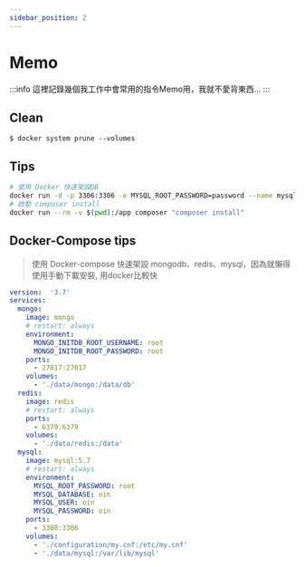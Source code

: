 ```yaml
---
sidebar_position: 2
---
```

# Memo
:::info
這裡記錄幾個我工作中會常用的指令Memo用，我就不愛背東西...
:::

## Clean
```
$ docker system prune --volumes
```

## Tips
```bash
# 使用 Docker 快速架設DB
docker run -d -p 3306:3306 -e MYSQL_ROOT_PASSWORD=password --name mysql mysql
# 啟動 composer install
docker run --rm -v $(pwd):/app composer "composer install"
```

## Docker-Compose tips
> 使用 Docker-compose 快速架設 mongodb、redis、mysql，因為就懶得使用手動下載安裝, 用docker比較快

```yaml
version:  '3.7'
services:
  mongo:
    image: mongo
    # restart: always
    environment:
      MONGO_INITDB_ROOT_USERNAME: root
      MONGO_INITDB_ROOT_PASSWORD: root
    ports:
      - 27017:27017
    volumes:
      - './data/mongo:/data/db'
  redis:
    image: redis
    # restart: always
    ports:
      - 6379:6379
    volumes:
      - './data/redis:/data' 
  mysql:
    image: mysql:5.7
    # restart: always
    environment:
      MYSQL_ROOT_PASSWORD: root
      MYSQL_DATABASE: oin
      MYSQL_USER: oin
      MYSQL_PASSWORD: oin
    ports:
      - 3308:3306
    volumes:
      - './configuration/my.cnf:/etc/my.cnf'
      - './data/mysql:/var/lib/mysql'
```
